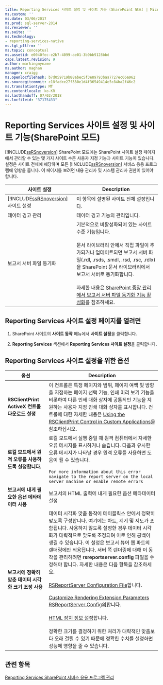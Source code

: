 ```yaml
---
title: Reporting Services 사이트 설정 및 사이트 기능 (SharePoint 모드) | Microsoft Docs
ms.custom: ''
ms.date: 03/06/2017
ms.prod: sql-server-2014
ms.reviewer: ''
ms.suite: ''
ms.technology:
- reporting-services-native
ms.tgt_pltfrm: ''
ms.topic: conceptual
ms.assetid: e0040fec-e2b7-4099-ae01-3b9bb9128bbd
caps.latest.revision: 9
author: markingmyname
ms.author: maghan
manager: craigg
ms.openlocfilehash: b7d059719b88abec5f3e89793baa7727ec66a962
ms.sourcegitcommit: c18fadce27f330e1d4f36549414e5c84ba2f46c2
ms.translationtype: MT
ms.contentlocale: ko-KR
ms.lasthandoff: 07/02/2018
ms.locfileid: "37175433"
---
```

# <a name="reporting-services-site-settings-and-site-featuressharepoint-mode"></a>Reporting Services 사이트 설정 및 사이트 기능(SharePoint 모드)
  [!INCLUDE[ssRSnoversion](../includes/ssrsnoversion-md.md)] SharePoint 모드에는 SharePoint 사이트 설정 페이지에서 관리할 수 있는 몇 가지 사이트 수준 사용자 지정 기능과 사이트 기능이 있습니다. 설정은 사이트 전체에 해당하며 모든 [!INCLUDE[ssRSnoversion](../includes/ssrsnoversion-md.md)] 서비스 응용 프로그램에 영향을 줍니다. 이 페이지를 보려면 내용 관리자 및 시스템 관리자 권한이 있어야 합니다.  
  
|사이트 설정|Description|  
|------------------|-----------------|  
|[!INCLUDE[ssRSnoversion](../includes/ssrsnoversion-md.md)] 사이트 설정|이 항목에 설명된 사이트 전체 설정입니다.|  
|데이터 경고 관리|데이터 경고 기능의 관리입니다.|  
|보고서 서버 파일 동기화|기본적으로 비활성화되어 있는 사이트 수준 기능입니다.<br /><br /> 문서 라이브러리 안에서 직접 파일이 추가되거나 업데이트되면 보고서 서버 파일(.rdl, .rsds, .smdl, .rsd, .rsc, .rdlx)을 SharePoint 문서 라이브러리에서 보고서 서버로 동기화합니다.<br /><br /> 자세한 내용은 [SharePoint 중앙 관리에서 보고서 서버 파일 동기화 기능 활성화](../../2014/reporting-services/activate-report-server-file-sync-feature-sharepoint-central-administration.md)를 참조하세요.|  
  
## <a name="to-open-the-reporting-services-site-settings-page"></a>Reporting Services 사이트 설정 페이지를 열려면  
  
1.  SharePoint 사이트의 **사이트 동작** 메뉴에서 **사이트 설정**을 클릭합니다.  
  
2.  **Reporting Services** 섹션에서 **Reporting Services 사이트 설정**을 클릭합니다.  
  
## <a name="options-for-reporting-services-site-settings"></a>Reporting Services 사이트 설정을 위한 옵션  
  
|옵션|Description|  
|------------|-----------------|  
|**RSClientPrint ActiveX 컨트롤 다운로드 설정**|이 컨트롤은 특정 페이지와 범위, 페이지 여백 및 방향을 지정하는 페이지 선택 기능, 인쇄 미리 보기 기능을 비롯하여 다른 인쇄 대화 상자에 공통적인 기능을 지원하는 사용자 지정 인쇄 대화 상자를 표시합니다. 컨트롤에 대한 자세한 내용은 [Using the RSClientPrint Control in Custom Applications](report-server-web-service/net-framework/using-the-rsclientprint-control-in-custom-applications.md)을 참조하십시오.|  
|**로컬 모드에서 원격 오류를 사용하도록 설정합니다.**|로컬 모드에서 실행 중일 때 원격 컴퓨터에서 자세한 오류 메시지를 표시하거나 숨깁니다. 다음과 유사한 오류 메시지가 나타날 경우 원격 오류를 사용하면 도움이 될 수 있습니다.<br /><br /> `For more information about this error navigate to the report server on the local server machine or enable remote errors`|  
|**보고서에 내게 필요한 옵션 메타데이터 사용**|보고서의 HTML 출력에 내게 필요한 옵션 메타데이터 설정|  
|**보고서에 정확히 맞춘 데이터 시각화 크기 조정 사용**|데이터 시각화 맞춤 동작이 테이블릭스 안에서 정확히 맞도록 구성합니다. 여기에는 차트, 계기 및 지도가 포함됩니다. 사용하지 않도록 설정한 경우 데이터 시각화가 대략적으로 맞도록 조정되며 이로 인해 공백이 생길 수 있습니다. 이 설정은 보고서 뷰어 웹 파트의 렌더링에만 적용됩니다. 서버 쪽 렌더링에 대해 이 동작을 관리하려면 **rsreportserver.config** 파일을 수정해야 합니다. 자세한 내용은 다음 항목을 참조하세요.<br /><br /> [RSReportServer Configuration File](report-server/rsreportserver-config-configuration-file.md)합니다.<br /><br /> [Customize Rendering Extension Parameters RSReportServer.Config의](customize-rendering-extension-parameters-in-rsreportserver-config.md)합니다.<br /><br /> [HTML 장치 정보 설정](html-device-information-settings.md)합니다.<br /><br /> 정확한 크기를 결정하기 위한 처리가 대략적인 맞춤보다 오래 걸릴 수 있기 때문에 정확한 수치를 설정하면 성능에 영향을 줄 수 있습니다.|  
  
## <a name="see-also"></a>관련 항목  
 [Reporting Services SharePoint 서비스 응용 프로그램 관리](../../2014/reporting-services/manage-a-reporting-services-sharepoint-service-application.md)  
  
  
